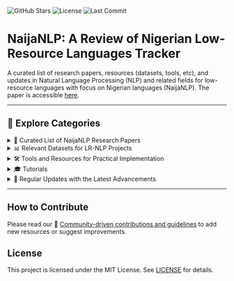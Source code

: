 ![GitHub Stars](https://img.shields.io/github/stars/ijdutse/naija-nlp?style=social)
![License](https://img.shields.io/badge/license-MIT-blue)
![Last Commit](https://img.shields.io/github/last-commit/ijdutse/naija-nlp)

# NaijaNLP: A Review of Nigerian Low-Resource Languages Tracker 
A curated list of research papers, resources (datasets, tools, etc), and updates in Natural Language Processing (NLP) and related fields for low-resource languages with focus on Nigerian languages (NaijaNLP). The paper is accessible [here](https://arxiv.org/pdf/2502.19784). 

---

## 📂 Explore Categories

<details>
<summary>📑 Curated List of NaijaNLP Research Papers</summary>

### Some Research Papers on Nigerian Languages
1. **[Development of a diacritic-aware large vocabulary automatic speech recognition for Hausa language](https://link.springer.com/article/10.1007/s10772-024-10111-x)**  

2. **[Hausamt v1. 0: Towards english-hausa neural machine translation](https://arxiv.org/pdf/2006.05014)**  

3. **[Development of a general purpose sentiment lexicon for Igbo language](https://arxiv.org/pdf/2004.14176)**  

[View All Papers](/papers/research-papers)
</details>

<details>
<summary>📊 Relevant Datasets for LR-NLP Projects</summary>

### Datasets for Nigerian Languages
1. **Development of a diacritic-aware large vocabulary automatic speech recognition for Hausa language**  
   - Authors: AM Abubakar, D Gupta, S Vekkot  
   - Published: 2024  
   - [Link to Paper](https://link.springer.com/article/10.1007/s10772-024-10111-x)

2. **Hausamt v1. 0: Towards english-hausa neural machine translation**  
   - Authors: A Akinfaderin  
   - Published: 2020  
   - [Link to Paper](https://arxiv.org/pdf/2006.05014)


3. **Development of a general purpose sentiment lexicon for Igbo language**  
   - Authors: E Ogbuju, M Onyesolu  
   - Published: 2020  
   - [Link to Paper](https://arxiv.org/pdf/2004.14176)


[View All Datasets](/datasets)
</details>

<details>
<summary>🛠️ Tools and Resources for Practical Implementation</summary>

### Tools for Nigerian Languages
1. **NaijaLang Toolkit**  
   - Description: A Python library for processing Nigerian languages.  
   - Features: Tokenization, POS tagging, and more.  
   - [GitHub Repository](https://example.com)

2. **YorubaNLP**  
   - Description: A suite of tools for Yoruba language processing.  
   - Features: Sentiment analysis, text generation.  
   - [GitHub Repository](https://example.com)

3. **IgboTTS**  
   - Description: Text-to-speech system for the Igbo language.  
   - Features: High-quality voice synthesis.  
   - [GitHub Repository](https://example.com)

[View All Tools](/tools)
</details>

<details>
<summary>🎓 Tutorials</summary>

### Tutorials for NLP in Nigerian Languages
1. **Getting Started with Yoruba NLP**  
   - Description: A beginner-friendly guide to processing Yoruba text.  
   - [Link to Tutorial](https://example.com)

2. **Building a Hausa Language Model**  
   - Description: Step-by-step guide to training a language model for Hausa.  
   - [Link to Tutorial](https://example.com)

3. **Creating a Parallel Corpus for Igbo-English Translation**  
   - Description: Tutorial on building a dataset for machine translation.  
   - [Link to Tutorial](https://example.com)

[View All Tutorials](/tutorials)
</details>

<details>
<summary>🔄 Regular Updates with the Latest Advancements</summary>

### Latest Updates
1. **New Yoruba Text Corpus Released (October 2023)**  
   - Description: A new dataset with 50,000 Yoruba sentences has been released.  
   - [Read More](/updates/yoruba-corpus)

2. **IgboNLP Workshop Announced**  
   - Description: A workshop on Igbo NLP will be held in December 2023.  
   - [Read More](/updates/igbonlp-workshop)

3. **Hausa Speech Recognition Model Achieves SOTA**  
   - Description: A new model for Hausa speech recognition achieves state-of-the-art results.  
   - [Read More](/updates/hausa-speech-model)

[View All Updates](/updates)
</details>

---

## How to Contribute
Please read our 🤝 [Community-driven contributions and guidelines](CONTRIBUTING.md) to add new resources or suggest improvements.

## License
This project is licensed under the MIT License. See [LICENSE](LICENSE.md) for details.
